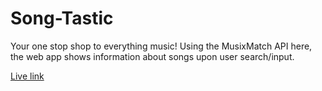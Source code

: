 Song-Tastic
=====

Your one stop shop to everything music! Using the MusixMatch API here, the web app shows information about songs upon user search/input.

[Live link](https://song-tastic-main.netlify.app/)

